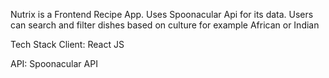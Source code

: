 
Nutrix is a Frontend Recipe App. Uses Spoonacular Api for its data. Users can search and filter dishes based on culture for example African or Indian

Tech Stack
Client: React JS

API: Spoonacular API
